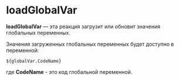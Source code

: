 # loadGlobalVar

**loadGlobalVar** — эта реакция загрузит или обновит значения глобальных переменных.

Значения загруженных глобальных переменных будет доступно в переменной: 
```plain 
${globalVar.CodeName}
```
где **CodeName** - это код глобальной переменной.





